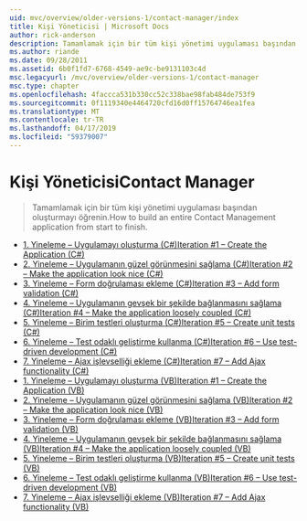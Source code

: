 ```yaml
---
uid: mvc/overview/older-versions-1/contact-manager/index
title: Kişi Yöneticisi | Microsoft Docs
author: rick-anderson
description: Tamamlamak için bir tüm kişi yönetimi uygulaması başından oluşturmayı öğrenin.
ms.author: riande
ms.date: 09/28/2011
ms.assetid: 6b0f1fd7-6768-4549-ae9c-be9131103c4d
msc.legacyurl: /mvc/overview/older-versions-1/contact-manager
msc.type: chapter
ms.openlocfilehash: 4faccca531b330cc52c338bae98fab484de753f9
ms.sourcegitcommit: 0f1119340e4464720cfd16d0ff15764746ea1fea
ms.translationtype: MT
ms.contentlocale: tr-TR
ms.lasthandoff: 04/17/2019
ms.locfileid: "59379007"
---
```

# <a name="contact-manager"></a><span data-ttu-id="58bea-103">Kişi Yöneticisi</span><span class="sxs-lookup"><span data-stu-id="58bea-103">Contact Manager</span></span>

> <span data-ttu-id="58bea-104">Tamamlamak için bir tüm kişi yönetimi uygulaması başından oluşturmayı öğrenin.</span><span class="sxs-lookup"><span data-stu-id="58bea-104">How to build an entire Contact Management application from start to finish.</span></span>


- [<span data-ttu-id="58bea-105">1. Yineleme – Uygulamayı oluşturma (C#)</span><span class="sxs-lookup"><span data-stu-id="58bea-105">Iteration #1 – Create the Application (C#)</span></span>](iteration-1-create-the-application-cs.md)
- [<span data-ttu-id="58bea-106">2. Yineleme – Uygulamanın güzel görünmesini sağlama (C#)</span><span class="sxs-lookup"><span data-stu-id="58bea-106">Iteration #2 – Make the application look nice (C#)</span></span>](iteration-2-make-the-application-look-nice-cs.md)
- [<span data-ttu-id="58bea-107">3. Yineleme – Form doğrulaması ekleme (C#)</span><span class="sxs-lookup"><span data-stu-id="58bea-107">Iteration #3 – Add form validation (C#)</span></span>](iteration-3-add-form-validation-cs.md)
- [<span data-ttu-id="58bea-108">4. Yineleme – Uygulamanın gevşek bir şekilde bağlanmasını sağlama (C#)</span><span class="sxs-lookup"><span data-stu-id="58bea-108">Iteration #4 – Make the application loosely coupled (C#)</span></span>](iteration-4-make-the-application-loosely-coupled-cs.md)
- [<span data-ttu-id="58bea-109">5. Yineleme – Birim testleri oluşturma (C#)</span><span class="sxs-lookup"><span data-stu-id="58bea-109">Iteration #5 – Create unit tests (C#)</span></span>](iteration-5-create-unit-tests-cs.md)
- [<span data-ttu-id="58bea-110">6. Yineleme – Test odaklı geliştirme kullanma (C#)</span><span class="sxs-lookup"><span data-stu-id="58bea-110">Iteration #6 – Use test-driven development (C#)</span></span>](iteration-6-use-test-driven-development-cs.md)
- [<span data-ttu-id="58bea-111">7. Yineleme – Ajax işlevselliği ekleme (C#)</span><span class="sxs-lookup"><span data-stu-id="58bea-111">Iteration #7 – Add Ajax functionality (C#)</span></span>](iteration-7-add-ajax-functionality-cs.md)
- [<span data-ttu-id="58bea-112">1. Yineleme – Uygulamayı oluşturma (VB)</span><span class="sxs-lookup"><span data-stu-id="58bea-112">Iteration #1 – Create the Application (VB)</span></span>](iteration-1-create-the-application-vb.md)
- [<span data-ttu-id="58bea-113">2. Yineleme – Uygulamanın güzel görünmesini sağlama (VB)</span><span class="sxs-lookup"><span data-stu-id="58bea-113">Iteration #2 – Make the application look nice (VB)</span></span>](iteration-2-make-the-application-look-nice-vb.md)
- [<span data-ttu-id="58bea-114">3. Yineleme – Form doğrulaması ekleme (VB)</span><span class="sxs-lookup"><span data-stu-id="58bea-114">Iteration #3 – Add form validation (VB)</span></span>](iteration-3-add-form-validation-vb.md)
- [<span data-ttu-id="58bea-115">4. Yineleme – Uygulamanın gevşek bir şekilde bağlanmasını sağlama (VB)</span><span class="sxs-lookup"><span data-stu-id="58bea-115">Iteration #4 – Make the application loosely coupled (VB)</span></span>](iteration-4-make-the-application-loosely-coupled-vb.md)
- [<span data-ttu-id="58bea-116">5. Yineleme – Birim testleri oluşturma (VB)</span><span class="sxs-lookup"><span data-stu-id="58bea-116">Iteration #5 – Create unit tests (VB)</span></span>](iteration-5-create-unit-tests-vb.md)
- [<span data-ttu-id="58bea-117">6. Yineleme – Test odaklı geliştirme kullanma (VB)</span><span class="sxs-lookup"><span data-stu-id="58bea-117">Iteration #6 – Use test-driven development (VB)</span></span>](iteration-6-use-test-driven-development-vb.md)
- [<span data-ttu-id="58bea-118">7. Yineleme – Ajax işlevselliği ekleme (VB)</span><span class="sxs-lookup"><span data-stu-id="58bea-118">Iteration #7 – Add Ajax functionality (VB)</span></span>](iteration-7-add-ajax-functionality-vb.md)
